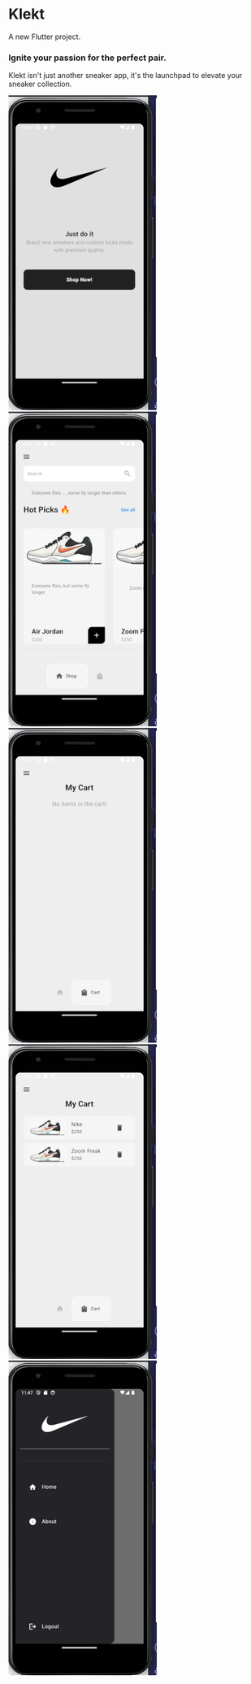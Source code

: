 # Klekt

A new Flutter project.

### Ignite your passion for the perfect pair.

Klekt isn't just another sneaker app, it's the launchpad to elevate your sneaker collection. 

!["Klekt Intro Page"](./lib/images/klekt_intro.png)
!["Klekt Shop Page"](./lib/images/klekt_shop.png)
!["Klekt Empty Cart Page"](./lib/images/klekt_empty_cart.png)
!["Klekt Cart Page"](./lib/images/klekt_cart.png)
!["Klekt logout Page"](./lib/images/klekt_logout.png)